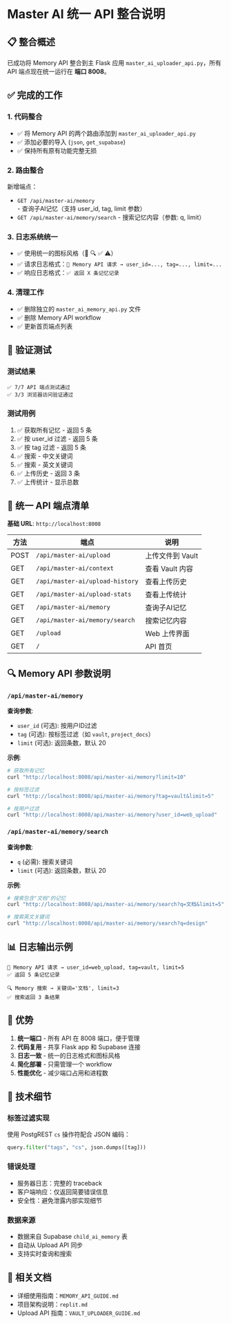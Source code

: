 # Master AI 统一 API 整合说明

## 📋 整合概述

已成功将 Memory API 整合到主 Flask 应用 `master_ai_uploader_api.py`，所有 API 端点现在统一运行在 **端口 8008**。

## ✅ 完成的工作

### 1. 代码整合
- ✅ 将 Memory API 的两个路由添加到 `master_ai_uploader_api.py`
- ✅ 添加必要的导入 (`json`, `get_supabase`)
- ✅ 保持所有原有功能完整无损

### 2. 路由整合
新增端点：
- `GET /api/master-ai/memory` - 查询子AI记忆（支持 user_id, tag, limit 参数）
- `GET /api/master-ai/memory/search` - 搜索记忆内容（参数: q, limit）

### 3. 日志系统统一
- ✅ 使用统一的图标风格（🧠 🔍 ✅ ⚠️）
- ✅ 请求日志格式：`🧠 Memory API 请求 → user_id=..., tag=..., limit=...`
- ✅ 响应日志格式：`✅ 返回 X 条记忆记录`

### 4. 清理工作
- ✅ 删除独立的 `master_ai_memory_api.py` 文件
- ✅ 删除 Memory API workflow
- ✅ 更新首页端点列表

## 🧪 验证测试

### 测试结果
```
✅ 7/7 API 端点测试通过
✅ 3/3 浏览器访问验证通过
```

### 测试用例
1. ✅ 获取所有记忆 - 返回 5 条
2. ✅ 按 user_id 过滤 - 返回 5 条
3. ✅ 按 tag 过滤 - 返回 5 条
4. ✅ 搜索 - 中文关键词
5. ✅ 搜索 - 英文关键词
6. ✅ 上传历史 - 返回 3 条
7. ✅ 上传统计 - 显示总数

## 📍 统一 API 端点清单

**基础 URL**: `http://localhost:8008`

| 方法 | 端点 | 说明 |
|------|------|------|
| POST | `/api/master-ai/upload` | 上传文件到 Vault |
| GET | `/api/master-ai/context` | 查看 Vault 内容 |
| GET | `/api/master-ai/upload-history` | 查看上传历史 |
| GET | `/api/master-ai/upload-stats` | 查看上传统计 |
| GET | `/api/master-ai/memory` | 查询子AI记忆 |
| GET | `/api/master-ai/memory/search` | 搜索记忆内容 |
| GET | `/upload` | Web 上传界面 |
| GET | `/` | API 首页 |

## 🔍 Memory API 参数说明

### `/api/master-ai/memory`
**查询参数**:
- `user_id` (可选): 按用户ID过滤
- `tag` (可选): 按标签过滤（如 `vault`, `project_docs`）
- `limit` (可选): 返回条数，默认 20

**示例**:
```bash
# 获取所有记忆
curl "http://localhost:8008/api/master-ai/memory?limit=10"

# 按标签过滤
curl "http://localhost:8008/api/master-ai/memory?tag=vault&limit=5"

# 按用户过滤
curl "http://localhost:8008/api/master-ai/memory?user_id=web_upload"
```

### `/api/master-ai/memory/search`
**查询参数**:
- `q` (必需): 搜索关键词
- `limit` (可选): 返回条数，默认 20

**示例**:
```bash
# 搜索包含"文档"的记忆
curl "http://localhost:8008/api/master-ai/memory/search?q=文档&limit=5"

# 搜索英文关键词
curl "http://localhost:8008/api/master-ai/memory/search?q=design"
```

## 📊 日志输出示例

```
🧠 Memory API 请求 → user_id=web_upload, tag=vault, limit=5
✅ 返回 5 条记忆记录

🔍 Memory 搜索 → 关键词='文档', limit=3
✅ 搜索返回 3 条结果
```

## 🎯 优势

1. **统一端口** - 所有 API 在 8008 端口，便于管理
2. **代码复用** - 共享 Flask app 和 Supabase 连接
3. **日志一致** - 统一的日志格式和图标风格
4. **简化部署** - 只需管理一个 workflow
5. **性能优化** - 减少端口占用和进程数

## 📝 技术细节

### 标签过滤实现
使用 PostgREST `cs` 操作符配合 JSON 编码：
```python
query.filter("tags", "cs", json.dumps([tag]))
```

### 错误处理
- 服务器日志：完整的 traceback
- 客户端响应：仅返回简要错误信息
- 安全性：避免泄露内部实现细节

### 数据来源
- 数据来自 Supabase `child_ai_memory` 表
- 自动从 Upload API 同步
- 支持实时查询和搜索

## 🔗 相关文档

- 详细使用指南：`MEMORY_API_GUIDE.md`
- 项目架构说明：`replit.md`
- Upload API 指南：`VAULT_UPLOADER_GUIDE.md`
